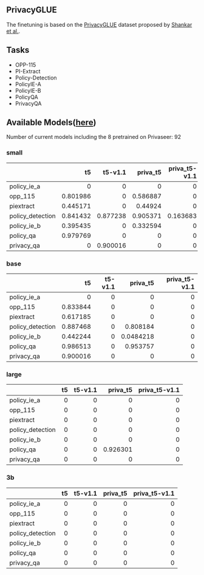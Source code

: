 ## PrivacyGLUE

The finetuning is based on the [PrivacyGLUE](https://github.com/infsys-lab/privacy-glue) dataset proposed by [Shankar et al.](https://www.mdpi.com/2076-3417/13/6/3701).


## Tasks

- OPP-115
- PI-Extract
- Policy-Detection
- PolicyIE-A
- PolicyIE-B
- PolicyQA
- PrivacyQA

## Available Models([here](https://huggingface.co/alzoubi36))


Number of current models including the 8 pretrained on Privaseer: 92

### small


|                   |       t5 |   t5-v1.1 |   priva_t5 |   priva_t5-v1.1 |
|:------------------|---------:|----------:|-----------:|----------------:|
| policy\_ie\_a     | 0        |  0        |   0        |        0        |
| opp\_115          | 0.801986 |  0        |   0.586887 |        0        |
| piextract         | 0.445171 |  0        |   0.44924  |        0        |
| policy\_detection | 0.841432 |  0.877238 |   0.905371 |        0.163683 |
| policy\_ie\_b     | 0.395435 |  0        |   0.332594 |        0        |
| policy\_qa        | 0.979769 |  0        |   0        |        0        |
| privacy\_qa       | 0        |  0.900016 |   0        |        0        |
 

### base


|                   |       t5 |   t5-v1.1 |   priva_t5 |   priva_t5-v1.1 |
|:------------------|---------:|----------:|-----------:|----------------:|
| policy\_ie\_a     | 0        |         0 |  0         |               0 |
| opp\_115          | 0.833844 |         0 |  0         |               0 |
| piextract         | 0.617185 |         0 |  0         |               0 |
| policy\_detection | 0.887468 |         0 |  0.808184  |               0 |
| policy\_ie\_b     | 0.442244 |         0 |  0.0484218 |               0 |
| policy\_qa        | 0.986513 |         0 |  0.953757  |               0 |
| privacy\_qa       | 0.900016 |         0 |  0         |               0 |
 

### large


|                   |   t5 |   t5-v1.1 |   priva_t5 |   priva_t5-v1.1 |
|:------------------|-----:|----------:|-----------:|----------------:|
| policy\_ie\_a     |    0 |         0 |   0        |               0 |
| opp\_115          |    0 |         0 |   0        |               0 |
| piextract         |    0 |         0 |   0        |               0 |
| policy\_detection |    0 |         0 |   0        |               0 |
| policy\_ie\_b     |    0 |         0 |   0        |               0 |
| policy\_qa        |    0 |         0 |   0.926301 |               0 |
| privacy\_qa       |    0 |         0 |   0        |               0 |
 

### 3b


|                   |   t5 |   t5-v1.1 |   priva_t5 |   priva_t5-v1.1 |
|:------------------|-----:|----------:|-----------:|----------------:|
| policy\_ie\_a     |    0 |         0 |          0 |               0 |
| opp\_115          |    0 |         0 |          0 |               0 |
| piextract         |    0 |         0 |          0 |               0 |
| policy\_detection |    0 |         0 |          0 |               0 |
| policy\_ie\_b     |    0 |         0 |          0 |               0 |
| policy\_qa        |    0 |         0 |          0 |               0 |
| privacy\_qa       |    0 |         0 |          0 |               0 |
 

